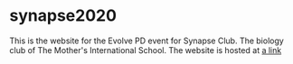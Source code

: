 # synapse2020
This is the website for the Evolve PD event for Synapse Club. The biology club of The Mother's International School.
The website is hosted at [a link](https://synapseclub.in/)

